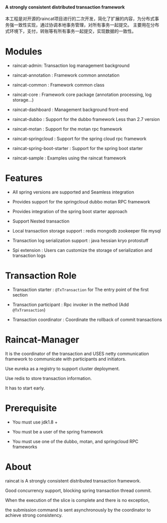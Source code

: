 #### A strongly consistent distributed transaction framework

 本工程是对开源的raincat项目进行的二次开发，简化了扩展的内容，为分布式事务强一致性实现，通过协调本地事务管理，对所有事务一起提交。
 主要用在分布式环境下，支付，转账等有所有事务一起提交，实现数据的一致性。

# Modules

  * raincat-admin: Transaction log management background
  
  * raincat-annotation : Framework common annotation

  * raincat-common :  Framework common class
  
  * raincat-core : Framework core package (annotation processing, log storage...)              
  
  * raincat-dashboard : Management background front-end
  
  * raincat-dubbo : Support for the dubbo framework Less than 2.7 version
  
  * raincat-motan : Support for the motan rpc framework
  
  * raincat-springcloud : Support for the spring cloud rpc framework
  
  * raincat-spring-boot-starter : Support for the spring boot starter
  
  * raincat-sample : Examples using the raincat framework


#  Features
   
   *  All spring versions are supported and Seamless integration
   
   *  Provides support for the springcloud dubbo motan RPC framework
   
   *  Provides integration of the spring boot starter approach
   
   *  Support Nested transaction 
   
   *  Local transaction storage support :  redis mongodb zookeeper file mysql
   
   *  Transaction log serialization support : java hessian kryo protostuff
   
   *  Spi extension : Users can customize the storage of serialization and transaction logs

# Transaction Role

  * Transaction starter : `@TxTransaction` for The entry point of the first section
  
  * Transaction participant : Rpc invoker in the method (Add `@TxTransaction`)
  
  * Transaction coordinator : Coordinate the rollback of commit transactions
   

# Raincat-Manager
 
  It is the coordinator of the transaction and USES netty communication framework to communicate with participants and initiators.
  
  Use eureka as a registry to support cluster deployment.
  
  Use redis to store transaction information.
  
  It has to start early.


# Prerequisite 

  * You must use jdk1.8 +
  
  * You must be a user of the spring framework
  
  * You must use one of the dubbo, motan, and springcloud RPC frameworks
  

# About
 
  raincat is A strongly consistent distributed transaction framework.
  
  Good concurrency support, blocking spring transaction thread commit.
  
  When the execution of the slice is complete and there is no exception, 
  
  the submission command is sent asynchronously by the coordinator to achieve strong consistency.

